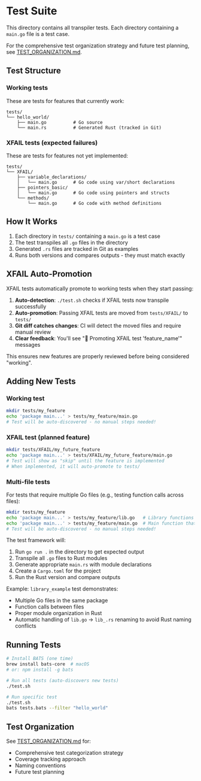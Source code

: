 # Test Suite

This directory contains all transpiler tests. Each directory containing a `main.go` file is a test case.

For the comprehensive test organization strategy and future test planning, see [TEST_ORGANIZATION.md](TEST_ORGANIZATION.md).

## Test Structure

### Working tests

These are tests for features that currently work:

```
tests/
└── hello_world/
    ├── main.go          # Go source
    └── main.rs          # Generated Rust (tracked in Git)
```

### XFAIL tests (expected failures)

These are tests for features not yet implemented:

```
tests/
└── XFAIL/
    ├── variable_declarations/
    │   └── main.go      # Go code using var/short declarations
    ├── pointers_basic/
    │   └── main.go      # Go code using pointers and structs
    └── methods/
        └── main.go      # Go code with method definitions
```

## How It Works

1. Each directory in `tests/` containing a `main.go` is a test case
2. The test transpiles all `.go` files in the directory
3. Generated `.rs` files are tracked in Git as examples
4. Runs both versions and compares outputs - they must match exactly

## XFAIL Auto-Promotion

XFAIL tests automatically promote to working tests when they start passing:

1. **Auto-detection**: `./test.sh` checks if XFAIL tests now transpile successfully
2. **Auto-promotion**: Passing XFAIL tests are moved from `tests/XFAIL/` to `tests/`
3. **Git diff catches changes**: CI will detect the moved files and require manual review
4. **Clear feedback**: You'll see "🎉 Promoting XFAIL test 'feature_name'" messages

This ensures new features are properly reviewed before being considered "working".

## Adding New Tests

### Working test

```sh
mkdir tests/my_feature
echo 'package main...' > tests/my_feature/main.go
# Test will be auto-discovered - no manual steps needed!
```

### XFAIL test (planned feature)

```sh
mkdir tests/XFAIL/my_future_feature
echo 'package main...' > tests/XFAIL/my_future_feature/main.go
# Test will show as "skip" until the feature is implemented
# When implemented, it will auto-promote to tests/
```

### Multi-file tests

For tests that require multiple Go files (e.g., testing function calls across files):

```sh
mkdir tests/my_feature
echo 'package main...' > tests/my_feature/lib.go   # Library functions
echo 'package main...' > tests/my_feature/main.go  # Main function that calls lib
# Test will be auto-discovered - no manual steps needed!
```

The test framework will:

1. Run `go run .` in the directory to get expected output
2. Transpile all `.go` files to Rust modules
3. Generate appropriate `main.rs` with module declarations
4. Create a `Cargo.toml` for the project
5. Run the Rust version and compare outputs

Example: `library_example` test demonstrates:

- Multiple Go files in the same package
- Function calls between files
- Proper module organization in Rust
- Automatic handling of `lib.go` → `lib_.rs` renaming to avoid Rust naming conflicts

## Running Tests

```sh
# Install BATS (one time)
brew install bats-core  # macOS
# or: npm install -g bats

# Run all tests (auto-discovers new tests)
./test.sh

# Run specific test
./test.sh
bats tests.bats --filter "hello_world"
```

## Test Organization

See [TEST_ORGANIZATION.md](TEST_ORGANIZATION.md) for:

- Comprehensive test categorization strategy
- Coverage tracking approach
- Naming conventions
- Future test planning
